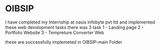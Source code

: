 # OIBSIP
I have completed my Internship at oasis infobyte pvt ltd and implemented these web devolopment tasks 
there was 3 task 
1 - Landing page 
2 - Portfolio Website
3 - Tempreture Converter Web

these are successfully implemeted in OIBSIP-main Folder 
